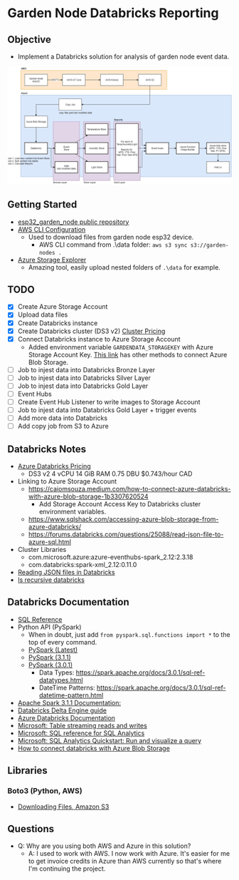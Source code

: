 # Garden Node Databricks Reporting

## Objective

* Implement a Databricks solution for analysis of garden node event data.

![Architecture](design.png)

## Getting Started

* [esp32_garden_node public repository](https://github.com/hadmacker/esp32_garden_node_pub)
* [AWS CLI Configuration](https://docs.aws.amazon.com/cli/latest/userguide/cli-configure-quickstart.html)
  * Used to download files from garden node esp32 device.
    * AWS CLI command from .\data folder: `aws s3 sync s3://garden-nodes .`
* [Azure Storage Explorer](https://azure.microsoft.com/en-ca/features/storage-explorer/)
  * Amazing tool, easily upload nested folders of `.\data` for example.

## TODO

* [x] Create Azure Storage Account
* [x] Upload data files
* [x] Create Databricks instance
* [x] Create Databricks cluster (DS3 v2) [Cluster Pricing](https://azure.microsoft.com/en-ca/pricing/details/databricks/)
* [x] Connect Databricks instance to Azure Storage Account [](https://caiomsouza.medium.com/how-to-connect-azure-databricks-with-azure-blob-storage-1b3307620524)
  * Added environment variable `GARDENDATA_STORAGEKEY` with Azure Storage Account Key. [This link](https://docs.microsoft.com/en-us/azure/databricks/data/data-sources/azure/azure-storage) has other methods to connect Azure Blob Storage.
* [ ] Job to injest data into Databricks Bronze Layer
* [ ] Job to injest data into Databricks Silver Layer
* [ ] Job to injest data into Databricks Gold Layer
* [ ] Event Hubs
* [ ] Create Event Hub Listener to write images to Storage Account
* [ ] Job to injest data into Databricks Gold Layer + trigger events
* [ ] Add more data into Databricks
* [ ] Add copy job from S3 to Azure

## Databricks Notes

* [Azure Databricks Pricing](https://azure.microsoft.com/en-ca/pricing/details/databricks/)
  * DS3 v2 4 vCPU 14 GiB RAM 0.75 DBU $0.743/hour CAD
* Linking to Azure Storage Account
  * https://caiomsouza.medium.com/how-to-connect-azure-databricks-with-azure-blob-storage-1b3307620524
    * Add Storage Account Access Key to Databricks cluster environment variables.
  * https://www.sqlshack.com/accessing-azure-blob-storage-from-azure-databricks/
  * https://forums.databricks.com/questions/25088/read-json-file-to-azure-sql.html
* Cluster Libraries
  * com.microsoft.azure:azure-eventhubs-spark_2.12:2.3.18
  * com.databricks:spark-xml_2.12:0.11.0
* [Reading JSON files in Databricks](https://docs.microsoft.com/en-us/azure/databricks/data/data-sources/read-json)
* [ls recursive databricks](https://stackoverflow.com/questions/63955823/list-the-files-of-a-directory-and-subdirectory-recursively-in-databricksdbfs)

## Databricks Documentation
* [SQL Reference](https://spark.apache.org/docs/3.1.1/sql-ref.html)
* Python API (PySpark)
  * When in doubt, just add `from pyspark.sql.functions import *` to the top of every command. 
  * [PySpark (Latest)](https://spark.apache.org/docs/3.1.1/api/python/reference/index.html)
  * [PySpark (3.1.1)](https://spark.apache.org/docs/3.1.1/api/python/reference/pyspark.sql.html)
  * [PySpark (3.0.1)](https://spark.apache.org/docs/3.0.1/api/python/pyspark.sql.html#module-pyspark.sql)
    * Data Types: https://spark.apache.org/docs/3.0.1/sql-ref-datatypes.html
    * DateTime Patterns: https://spark.apache.org/docs/3.0.1/sql-ref-datetime-pattern.html 
* [Apache Spark 3.1.1 Documentation:](https://spark.apache.org/docs/3.1.1/)
* [Databricks Delta Engine guide](https://docs.databricks.com/delta/)
* [Azure Databricks Documentation](https://docs.microsoft.com/en-us/azure/databricks/)
* [Microsoft: Table streaming reads and writes](https://docs.microsoft.com/en-us/azure/databricks/delta/delta-streaming)
* [Microsoft: SQL reference for SQL Analytics](https://docs.microsoft.com/en-us/azure/databricks/sql/language-manual)
* [Microsoft: SQL Analytics Quickstart: Run and visualize a query](https://docs.microsoft.com/en-us/azure/databricks/sql/get-started/user-quickstart)
* [How to connect databricks with Azure Blob Storage](https://caiomsouza.medium.com/how-to-connect-azure-databricks-with-azure-blob-storage-1b3307620524)

## Libraries

### Boto3 (Python, AWS)

* [Downloading Files, Amazon S3](https://boto3.amazonaws.com/v1/documentation/api/latest/guide/s3-example-download-file.html)

## Questions

* Q: Why are you using both AWS and Azure in this solution?
  * A: I used to work with AWS. I now work with Azure. It's easier for me to get invoice credits in Azure than AWS currently so that's where I'm continuing the project.
